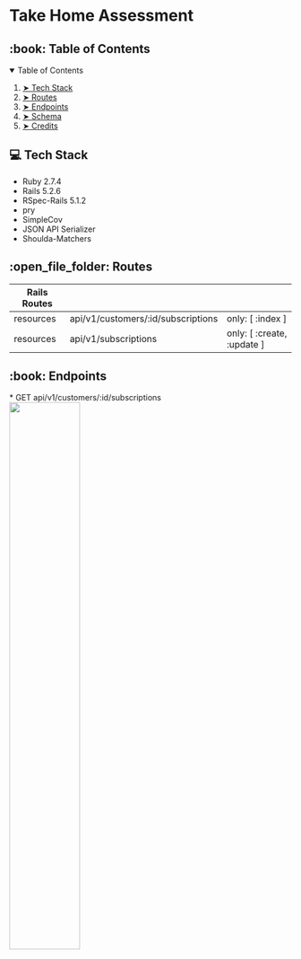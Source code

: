 # Take Home Assessment

<!-- TABLE OF CONTENTS -->
<h2 id="table-of-contents"> :book: Table of Contents</h2>

<details open="open">
  <summary>Table of Contents</summary>
  <ol>
    <li><a href="#Tech Stack"> ➤ Tech Stack</a></li>
    <li><a href="#Routes"> ➤ Routes</a></li>
    <li><a href="#Endpoints"> ➤ Endpoints</a></li>
    <li><a href="#Schema"> ➤ Schema</a></li>
    <li><a href="#credits"> ➤ Credits</a></li>
  </ol>
 </details>
 
  <!-- Tech Stack -->
<h2 id="Tech Stack"> 💻 Tech Stack</h2>
<ul>
  <li>Ruby 2.7.4</li>
  <li>Rails 5.2.6</li>
  <li>RSpec-Rails 5.1.2</li>
  <li>pry</li>
  <li>SimpleCov</li>
  <li>JSON API Serializer</li>
  <li>Shoulda-Matchers</li>
  </ul>
  
  <!-- ROUTES -->
<h2 id="Routes"> :open_file_folder: Routes</h2>

| Rails Routes  |  |  |
| ------------- | ------------- | ------------- |
| resources  | api/v1/customers/:id/subscriptions  | only: [ :index ]  |
| resources  | api/v1/subscriptions  | only: [ :create, :update ]  |

  <!-- Endpoints -->
<h2 id="Endpoints"> :book: Endpoints</h2>
* GET api/v1/customers/:id/subscriptions
<img src="https://user-images.githubusercontent.com/44381885/199998797-9017738d-306c-474b-8ec9-a6c3e60f1c7c.png" width=50% height=50%>



